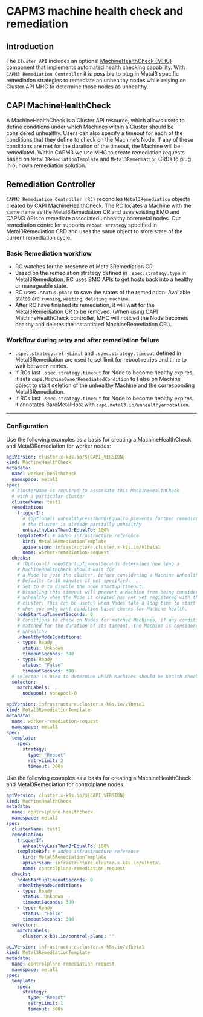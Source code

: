 # CAPM3 machine health check and remediation

## Introduction

The `Cluster API` includes an optional
[MachineHealthCheck (MHC)](https://cluster-api.sigs.k8s.io/tasks/automated-machine-management/healthchecking.html)
component that implements automated health checking capability. With
`CAPM3 Remediation Controller` it is possible to plug in Metal3 specific
remediation strategies to remediate an unhealthy nodes while relying on Cluster
API MHC to determine those nodes as unhealthy.

## CAPI MachineHealthCheck

A MachineHealthCheck is a Cluster API resource, which allows users to define
conditions under which Machines within a Cluster should be considered unhealthy.
Users can also specify a timeout for each of the conditions that they define to
check on the Machine’s Node. If any of these conditions are met for the duration
of the timeout, the Machine will be remediated. Within CAPM3 we use MHC to
create remediation requests based on `Metal3RemediationTemplate` and
`Metal3Remediation` CRDs to plug in our own remediation solution.

## Remediation Controller

`CAPM3 Remediation Controller (RC)` reconciles `Metal3Remediation` objects
created by CAPI MachineHealthCheck. The RC locates a Machine with the same name
as the Metal3Remediation CR and uses existing BMO and CAPM3 APIs to remediate
associated unhealthy baremetal nodes. Our remediation controller supports
`reboot strategy` specified in Metal3Remediation CRD and uses the same object to
store state of the current remediation cycle.

### Basic Remediation workflow

- RC watches for the presence of Metal3Remediation CR.
- Based on the remediation strategy defined in `.spec.strategy.type` in
  Metal3Remediation, RC uses BMO APIs to get hosts back into a healthy or
  manageable state.
- RC uses `.status.phase` to save the states of the remediation. Available
  states are `running`, `waiting`, `deleting machine`.
- After RC have finished its remediation, it will wait for the Metal3Remediation
  CR to be removed. (When using CAPI MachineHealthCheck controller, MHC will
  noticed the Node becomes healthy and deletes the instantiated
  MachineRemediation CR.).

### Workflow during retry and after remediation failure

- `.spec.strategy.retryLimit` and `.spec.strategy.timeout` defined in
  Metal3Remediation are used to set limit for reboot retries and time to wait
  between retries.
- If RCs last `.spec.strategy.timeout` for Node to become healthy expires, it
  sets `capi.MachineOwnerRemediatedCondition` to False on Machine object to
  start deletion of the unhealthy Machine and the corresponding
  Metal3Remediation.
- If RCs last `.spec.strategy.timeout` for Node to become healthy expires, it
  annotates BareMetalHost with `capi.metal3.io/unhealthyannotation`.

---

### Configuration

Use the following examples as a basis for creating a MachineHealthCheck and
Metal3Remediation for worker nodes:

```yaml
apiVersion: cluster.x-k8s.io/${CAPI_VERSION}
kind: MachineHealthCheck
metadata:
  name: worker-healthcheck
  namespace: metal3
spec:
  # clusterName is required to associate this MachineHealthCheck
  # with a particular cluster
  clusterName: test1
  remediation:
    triggerIf:
      # (Optional) unhealthyLessThanOrEqualTo prevents further remediation if
      # the cluster is already partially unhealthy
      unhealthyLessThanOrEqualTo: 100%
    templateRef: # added infrastructure reference
      kind: Metal3RemediationTemplate
      apiVersion: infrastructure.cluster.x-k8s.io/v1beta1
      name: worker-remediation-request
  checks:
    # (Optional) nodeStartupTimeoutSeconds determines how long a
    # MachineHealthCheck should wait for
    # a Node to join the cluster, before considering a Machine unhealthy.
    # Defaults to 10 minutes if not specified.
    # Set to 0 to disable the node startup timeout.
    # Disabling this timeout will prevent a Machine from being considered
    # unhealthy when the Node it created has not yet registered with the
    # cluster. This can be useful when Nodes take a long time to start up or
    # when you only want condition based checks for Machine health.
    nodeStartupTimeoutSeconds: 0
    # Conditions to check on Nodes for matched Machines, if any condition is
    # matched for the duration of its timeout, the Machine is considered
    # unhealthy
    unhealthyNodeConditions:
    - type: Ready
      status: Unknown
      timeoutSeconds: 300
    - type: Ready
      status: "False"
      timeoutSeconds: 300
  # selector is used to determine which Machines should be health checked
  selector:
    matchLabels:
      nodepool: nodepool-0
```

```yaml
apiVersion: infrastructure.cluster.x-k8s.io/v1beta1
kind: Metal3RemediationTemplate
metadata:
  name: worker-remediation-request
  namespace: metal3
spec:
  template:
    spec:
      strategy:
        type: "Reboot"
        retryLimit: 2
        timeout: 300s
```

Use the following examples as a basis for creating a MachineHealthCheck and
Metal3Remediation for controlplane nodes:

```yaml
apiVersion: cluster.x-k8s.io/${CAPI_VERSION}
kind: MachineHealthCheck
metadata:
  name: controlplane-healthcheck
  namespace: metal3
spec:
  clusterName: test1
  remediation:
    triggerIf:
      unhealthyLessThanOrEqualTo: 100%
    templateRef: # added infrastructure reference
      kind: Metal3RemediationTemplate
      apiVersion: infrastructure.cluster.x-k8s.io/v1beta1
      name: controlplane-remediation-request
  checks:
    nodeStartupTimeoutSeconds: 0
    unhealthyNodeConditions:
    - type: Ready
      status: Unknown
      timeoutSeconds: 300
    - type: Ready
      status: "False"
      timeoutSeconds: 300
  selector:
    matchLabels:
      cluster.x-k8s.io/control-plane: ""
```

```yaml
apiVersion: infrastructure.cluster.x-k8s.io/v1beta1
kind: Metal3RemediationTemplate
metadata:
  name: controlplane-remediation-request
  namespace: metal3
spec:
  template:
    spec:
      strategy:
        type: "Reboot"
        retryLimit: 1
        timeout: 300s
```
